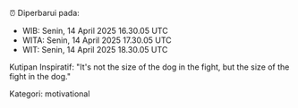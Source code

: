⏰ Diperbarui pada:
- WIB: Senin, 14 April 2025 16.30.05 UTC
- WITA: Senin, 14 April 2025 17.30.05 UTC
- WIT: Senin, 14 April 2025 18.30.05 UTC

Kutipan Inspiratif:
"It's not the size of the dog in the fight, but the size of the fight in the dog."


Kategori: motivational

